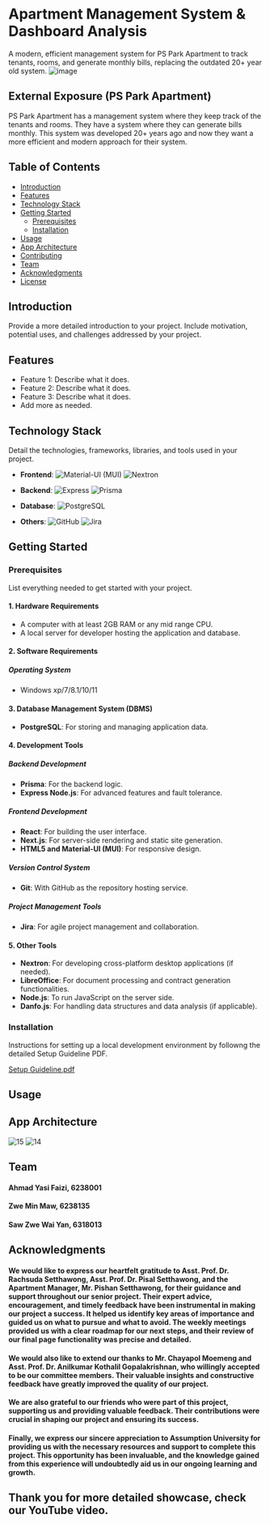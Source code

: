 # Apartment Management System & Dashboard Analysis

A modern, efficient management system for PS Park Apartment to track tenants, rooms, and generate monthly bills, replacing the outdated 20+ year old system.
![image](https://github.com/sawzwe/SP2AMS/assets/94424420/cb97c942-5aeb-4713-8080-ddd968d483f8)

## External Exposure (PS Park Apartment)
PS Park Apartment has a management system where they keep track of the tenants and rooms. They have a system where they can generate bills monthly. This system was developed 20+ years ago and now they want a more efficient and modern approach for their system. 

## Table of Contents

- [Introduction](#introduction)
- [Features](#features)
- [Technology Stack](#technology-stack)
- [Getting Started](#getting-started)
  - [Prerequisites](#prerequisites)
  - [Installation](#installation)
- [Usage](#usage)
- [App Architecture](#app-architecture)
- [Contributing](#contributing)
- [Team](#team)
- [Acknowledgments](#acknowledgments)
- [License](#license)

## Introduction

Provide a more detailed introduction to your project. Include motivation, potential uses, and challenges addressed by your project.

## Features

- Feature 1: Describe what it does.
- Feature 2: Describe what it does.
- Feature 3: Describe what it does.
- Add more as needed.

## Technology Stack

Detail the technologies, frameworks, libraries, and tools used in your project.

- **Frontend**:
![Material-UI (MUI)](https://img.shields.io/badge/-Material--UI-007FFF?logo=mui&logoColor=white) ![Nextron](https://img.shields.io/badge/-Nextron-47848F?logo=electron&logoColor=white)






- **Backend**: 
![Express](https://img.shields.io/badge/-Express-000000?logo=express&logoColor=white)
![Prisma](https://img.shields.io/badge/-Prisma-2D3748?logo=prisma&logoColor=white)
- **Database**:
![PostgreSQL](https://img.shields.io/badge/-PostgreSQL-336791?logo=postgresql&logoColor=white)
- **Others**: 
![GitHub](https://img.shields.io/badge/-GitHub-181717?logo=github&logoColor=white)
![Jira](https://img.shields.io/badge/-Jira-0052CC?logo=jira&logoColor=white)

## Getting Started





### Prerequisites

List everything needed to get started with your project.

#### 1. Hardware Requirements
- A computer with at least 2GB RAM or any mid range CPU.
- A local server for developer hosting the application and database.

#### 2. Software Requirements

##### Operating System
- Windows xp/7/8.1/10/11

#### 3. Database Management System (DBMS)
- **PostgreSQL**: For storing and managing application data.

#### 4. Development Tools

##### Backend Development
- **Prisma**: For the backend logic.
- **Express Node.js**: For advanced features and fault tolerance.

##### Frontend Development
- **React**: For building the user interface.
- **Next.js**: For server-side rendering and static site generation.
- **HTML5 and Material-UI (MUI)**: For responsive design.

##### Version Control System
- **Git**: With GitHub as the repository hosting service.

##### Project Management Tools
- **Jira**: For agile project management and collaboration.

#### 5. Other Tools
- **Nextron**: For developing cross-platform desktop applications (if needed).
- **LibreOffice**: For document processing and contract generation functionalities.
- **Node.js**: To run JavaScript on the server side.
- **Danfo.js**: For handling data structures and data analysis (if applicable).

### Installation
Instructions for setting up a local development environment by followng the detailed Setup Guideline PDF.

[Setup Guideline.pdf](https://github.com/AhmadYasi/SP2AMS/files/14738690/Setup.Guideline.pdf)

## Usage

## App Architecture
![15](https://github.com/AhmadYasi/SP2AMS/assets/130148111/d7fd7ca1-e31a-45a8-abf7-27f877924ecc)
![14](https://github.com/AhmadYasi/SP2AMS/assets/130148111/3400aa38-4e87-431a-9646-e6de8a039aef)

## Team

#### Ahmad Yasi Faizi, 6238001
#### Zwe Min Maw, 6238135
#### Saw Zwe Wai Yan, 6318013

## Acknowledgments

#### We would like to express our heartfelt gratitude to Asst. Prof. Dr. Rachsuda Setthawong, Asst. Prof. Dr. Pisal Setthawong, and the Apartment Manager, Mr. Pishan Setthawong, for their guidance and support throughout our senior project. Their expert advice, encouragement, and timely feedback have been instrumental in making our project a success. It helped us identify key areas of importance and guided us on what to pursue and what to avoid. The weekly meetings provided us with a clear roadmap for our next steps, and their review of our final page functionality was precise and detailed.
#### We would also like to extend our thanks to Mr. Chayapol Moemeng and Asst. Prof. Dr. Anilkumar Kothalil Gopalakrishnan, who willingly accepted to be our committee members. Their valuable insights and constructive feedback have greatly improved the quality of our project.
#### We are also grateful to our friends who were part of this project, supporting us and providing valuable feedback. Their contributions were crucial in shaping our project and ensuring its success.
#### Finally, we express our sincere appreciation to Assumption University for providing us with the necessary resources and support to complete this project. This opportunity has been invaluable, and the knowledge gained from this experience will undoubtedly aid us in our ongoing learning and growth.

## Thank you for more detailed showcase, check our YouTube video.
